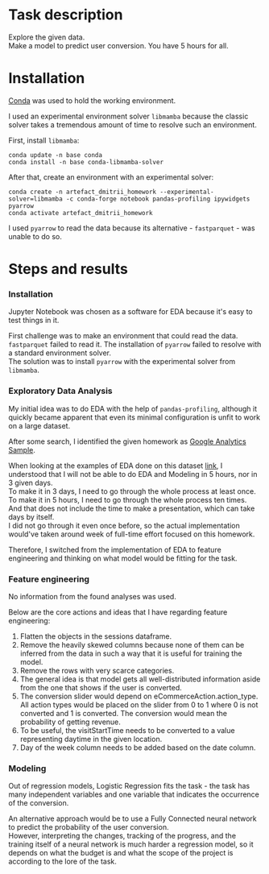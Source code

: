 # Task description

Explore the given data.  
Make a model to predict user conversion.
You have 5 hours for all.

# Installation

[Conda](https://docs.conda.io/en/latest/miniconda.html) was used to hold the working environment.  

I used an experimental environment solver `libmamba` because the classic solver takes a tremendous amount of time to resolve such an environment.  

First, install `libmamba`:  
```
conda update -n base conda
conda install -n base conda-libmamba-solver
```

After that, create an environment with an experimental solver:

```
conda create -n artefact_dmitrii_homework --experimental-solver=libmamba -c conda-forge notebook pandas-profiling ipywidgets pyarrow
conda activate artefact_dmitrii_homework
```

I used `pyarrow` to read the data because its alternative - `fastparquet` - was unable to do so.

# Steps and results

### Installation

Jupyter Notebook was chosen as a software for EDA because it's easy to test things in it.

First challenge was to make an environment that could read the data.  
`fastparquet` failed to read it. The installation of `pyarrow` failed to resolve with a standard environment solver.  
The solution was to install `pyarrow` with the experimental solver from `libmamba`.  

### Exploratory Data Analysis

My initial idea was to do EDA with the help of `pandas-profiling`, although it quickly became apparent that even its minimal configuration is unfit to work on a large dataset.  

After some search, I identified the given homework as [Google Analytics Sample](https://www.kaggle.com/datasets/bigquery/google-analytics-sample).  

When looking at the examples of EDA done on this dataset [link](https://www.kaggle.com/code/pavansanagapati/google-analytics-simple-exploration?scriptVersionId=5746639), I understood
that I will not be able to do EDA and Modeling in 5 hours, nor in 3 given days.  
To make it in 3 days, I need to go through the whole process at least once.  
To make it in 5 hours, I need to go through the whole process ten times.  
And that does not include the time to make a presentation, which can take days by itself.  
I did not go through it even once before, so the actual implementation would've taken around week of full-time effort focused on this homework.  

Therefore, I switched from the implementation of EDA to feature engineering and thinking on what model would be fitting for the task.

### Feature engineering

No information from the found analyses was used.  

Below are the core actions and ideas that I have regarding feature engineering:  

1. Flatten the objects in the sessions dataframe.  
2. Remove the heavily skewed columns because none of them can be inferred from the data in such a way that it is useful for training the model.  
3. Remove the rows with very scarce categories.  
4. The general idea is that model gets all well-distributed information aside from the one that shows if the user is converted.  
5. The conversion slider would depend on eCommerceAction.action_type. All action types would be placed on the slider from 0 to 1 where 0 is not converted and 1 is converted. The conversion would mean the probability of getting revenue.  
6. To be useful, the visitStartTime needs to be converted to a value representing daytime in the given location. 
7. Day of the week column needs to be added based on the date column.

### Modeling

Out of regression models, Logistic Regression fits the task - the task has many independent variables and one variable that indicates the occurrence of the conversion.  

An alternative approach would be to use a Fully Connected neural network to predict the probability of the user conversion.  
However, interpreting the changes, tracking of the progress, and the training itself of a neural network is much harder a regression model, so it depends on what the budget is and what the scope of the project is according to the lore of the task.

